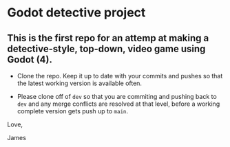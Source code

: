 # Godot detective project

## This is the first repo for an attemp at making a detective-style, top-down, video game using Godot (4).

* Clone the repo. Keep it up to date with your commits and pushes so that the latest working version is available often.

* Please clone off of `dev` so that you are commiting and pushing back to `dev` and any merge conflicts are resolved at that level, before a working complete version gets push up to `main`.

Love,

James
